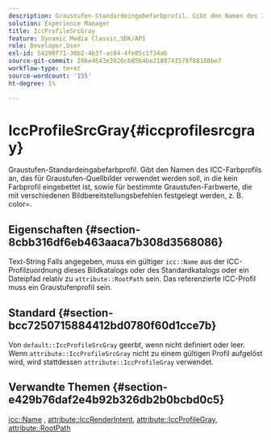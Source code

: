 ```yaml
---
description: Graustufen-Standardeingabefarbprofil. Gibt den Namen des ICC-Farbprofils an, das für Graustufen-Quellbilder verwendet werden soll, in die kein Farbprofil eingebettet ist, sowie für bestimmte Graustufen-Farbwerte, die mit verschiedenen Bildbereitstellungsbefehlen festgelegt werden, z. B. color=.
solution: Experience Manager
title: IccProfileSrcGray
feature: Dynamic Media Classic,SDK/API
role: Developer,User
exl-id: 54290f71-36b2-4b37-ac04-4fe85c1f34ab
source-git-commit: 206e4643e3926cb85b4be2189743578f88180be7
workflow-type: tm+mt
source-wordcount: '155'
ht-degree: 1%

---
```


# IccProfileSrcGray{#iccprofilesrcgray}

Graustufen-Standardeingabefarbprofil. Gibt den Namen des ICC-Farbprofils an, das für Graustufen-Quellbilder verwendet werden soll, in die kein Farbprofil eingebettet ist, sowie für bestimmte Graustufen-Farbwerte, die mit verschiedenen Bildbereitstellungsbefehlen festgelegt werden, z. B. color=.

## Eigenschaften {#section-8cbb316df6eb463aaca7b308d3568086}

Text-String Falls angegeben, muss ein gültiger `icc::Name` aus der ICC-Profilzuordnung dieses Bildkatalogs oder des Standardkatalogs oder ein Dateipfad relativ zu `attribute::RootPath` sein. Das referenzierte ICC-Profil muss ein Graustufenprofil sein.

## Standard {#section-bcc7250715884412bd0780f60d1cce7b}

Von `default::IccProfileSrcGray` geerbt, wenn nicht definiert oder leer. Wenn `attribute::IccProfileSrcGray` nicht zu einem gültigen Profil aufgelöst wird, wird stattdessen `attribute::IccProfileGray` verwendet.

## Verwandte Themen {#section-e429b76daf2e4b92b326db2b0bcbd0c5}

[icc::Name](../../../../../is-api/image-catalog/image-serving-api-ref/c-image-catalog-reference/c-icc-profile-map-reference/r-name-icc.md#reference-9e7d3c8e35434981a3dfac66b8946cbe) , [attribute::IccRenderIntent](../../../../../is-api/image-catalog/image-serving-api-ref/c-image-catalog-reference/c-attributes-reference/r-iccrenderintent.md#reference-012f207f28bd4406a5368d23ed95a51f), [attribute::IccProfileGray](../../../../../is-api/image-catalog/image-serving-api-ref/c-image-catalog-reference/c-attributes-reference/r-iccprofilegray.md#reference-13822a1596e440eea0492e86d88dad35), [attribute::RootPath](../../../../../is-api/image-catalog/image-serving-api-ref/c-image-catalog-reference/c-attributes-reference/r-rootpath.md#reference-17d57e5967be403b8408fa7214017494)
